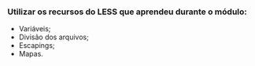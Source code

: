 ### Utilizar os recursos do LESS que aprendeu durante o módulo:
- Variáveis;
- Divisão dos arquivos;
- Escapings;
- Mapas.
